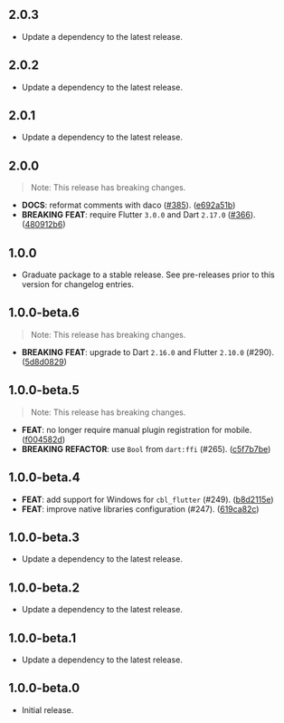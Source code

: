 ## 2.0.3

 - Update a dependency to the latest release.

## 2.0.2

 - Update a dependency to the latest release.

## 2.0.1

 - Update a dependency to the latest release.

## 2.0.0

> Note: This release has breaking changes.

 - **DOCS**: reformat comments with daco ([#385](https://github.com/cbl-dart/cbl-dart/issues/385)). ([e692a51b](https://github.com/cbl-dart/cbl-dart/commit/e692a51b2ae2f9d4a7d240175e5b3c22fb79c783))
 - **BREAKING** **FEAT**: require Flutter `3.0.0` and Dart `2.17.0` ([#366](https://github.com/cbl-dart/cbl-dart/issues/366)). ([480912b6](https://github.com/cbl-dart/cbl-dart/commit/480912b617cb92cda7879d01ad4a0a3ea5b61abe))

## 1.0.0

 - Graduate package to a stable release. See pre-releases prior to this version for changelog entries.

## 1.0.0-beta.6

> Note: This release has breaking changes.

 - **BREAKING** **FEAT**: upgrade to Dart `2.16.0` and Flutter `2.10.0` (#290). ([5d8d0829](https://github.com/cbl-dart/cbl-dart/commit/5d8d082967f8a13b47df788fda42bd0ef54d6def))

## 1.0.0-beta.5

> Note: This release has breaking changes.

 - **FEAT**: no longer require manual plugin registration for mobile. ([f004582d](https://github.com/cbl-dart/cbl-dart/commit/f004582df459114fc9c1efa1ee559c34ca823a76))
 - **BREAKING** **REFACTOR**: use `Bool` from `dart:ffi` (#265). ([c5f7b7be](https://github.com/cbl-dart/cbl-dart/commit/c5f7b7bea582d60958e83651457e957ee5c8d26c))

## 1.0.0-beta.4

 - **FEAT**: add support for Windows for `cbl_flutter` (#249). ([b8d2115e](https://github.com/cbl-dart/cbl-dart/commit/b8d2115ed04dcc85d77f5b38211c236c26fe54b5))
 - **FEAT**: improve native libraries configuration (#247). ([619ca82c](https://github.com/cbl-dart/cbl-dart/commit/619ca82cd8a239dbd90bb37dd00802d0ed53ade0))

## 1.0.0-beta.3

 - Update a dependency to the latest release.

## 1.0.0-beta.2

 - Update a dependency to the latest release.

## 1.0.0-beta.1

 - Update a dependency to the latest release.

## 1.0.0-beta.0

- Initial release.
